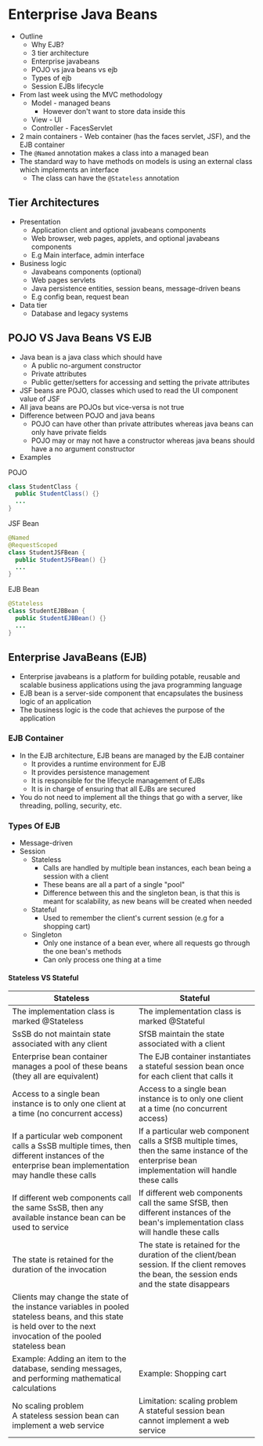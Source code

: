 # Enterprise Java Beans

- Outline
  - Why EJB?
  - 3 tier architecture
  - Enterprise javabeans
  - POJO vs java beans vs ejb
  - Types of ejb
  - Session EJBs lifecycle
- From last week using the MVC methodology
  - Model - managed beans
    - However don't want to store data inside this
  - View - UI
  - Controller - FacesServlet
- 2 main containers - Web container (has the faces servlet, JSF), and the EJB container
- The `@Named` annotation makes a class into a managed bean
- The standard way to have methods on models is using an external class which implements an interface
  - The class can have the `@Stateless` annotation

## Tier Architectures

- Presentation
  - Application client and optional javabeans components
  - Web browser, web pages, applets, and optional javabeans components
  - E.g Main interface, admin interface
- Business logic
  - Javabeans components (optional)
  - Web pages servlets
  - Java persistence entities, session beans, message-driven beans
  - E.g config bean, request bean
- Data tier
  - Database and legacy systems

## POJO VS Java Beans VS EJB

- Java bean is a java class which should have
  - A public no-argument constructor
  - Private attributes
  - Public getter/setters for accessing and setting the private attributes
- JSF beans are POJO, classes which used to read the UI component value of JSF
- All java beans are POJOs but vice-versa is not true
- Difference between POJO and java beans
  - POJO can have other than private attributes whereas java beans can only have private fields
  - POJO may or may not have a constructor whereas java beans should have a no argument constructor
- Examples

POJO

```java
class StudentClass {
  public StudentClass() {}
  ...
}
```

JSF Bean

```java
@Named
@RequestScoped
class StudentJSFBean {
  public StudentJSFBean() {}
  ...
}
```

EJB Bean

```java
@Stateless
class StudentEJBBean {
  public StudentEJBBean() {}
  ...
}
```

## Enterprise JavaBeans (EJB)

- Enterprise javabeans is a platform for building potable, reusable and scalable business applications using the java programming language
- EJB bean is a server-side component that encapsulates the business logic of an application
- The business logic is the code that achieves the purpose of the application

### EJB Container

- In the EJB architecture, EJB beans are managed by the EJB container
  - It provides a runtime environment for EJB
  - It provides persistence management
  - It is responsible for the lifecycle management of EJBs
  - It is in charge of ensuring that all EJBs are secured
- You do not need to implement all the things that go with a server, like threading, polling, security, etc.

### Types Of EJB

- Message-driven
- Session
  - Stateless
    - Calls are handled by multiple bean instances, each bean being a session with a client
    - These beans are all a part of a single "pool"
    - Difference between this and the singleton bean, is that this is meant for scalability, as new beans will be created when needed
  - Stateful
    - Used to remember the client's current session (e.g for a shopping cart)
  - Singleton
    - Only one instance of a bean ever, where all requests go through the one bean's methods
    - Can only process one thing at a time

#### Stateless VS Stateful

| Stateless                                                                                                                                                         | Stateful                                                                                                                                        |
| ----------------------------------------------------------------------------------------------------------------------------------------------------------------- | ----------------------------------------------------------------------------------------------------------------------------------------------- |
| The implementation class is marked @Stateless                                                                                                                     | The implementation class is marked @Stateful                                                                                                    |
| SsSB do not maintain state associated with any client                                                                                                             | SfSB maintain the state associated with a client                                                                                                |
| Enterprise bean container manages a pool of these beans (they all are equivalent)                                                                                 | The EJB container instantiates a stateful session bean once for each client that calls it                                                       |
| Access to a single bean instance is to only one client at a time (no concurrent access)                                                                           | Access to a single bean instance is to only one client at a time (no concurrent access)                                                         |
| If a particular web component calls a SsSB multiple times, then different instances of the enterprise bean implementation may handle these calls                  | If a particular web component calls a SfSB multiple times, then the same instance of the enterprise bean implementation will handle these calls |
| If different web components call the same SsSB, then any available instance bean can be used to service                                                           | If different web components call the same SfSB, then different instances of the bean's implementation class will handle these calls             |
| The state is retained for the duration of the invocation                                                                                                          | The state is retained for the duration of the client/bean session. If the client removes the bean, the session ends and the state disappears    |
| Clients may change the state of the instance variables in pooled stateless beans, and this state is held over to the next invocation of the pooled stateless bean |
| Example: Adding an item to the database, sending messages, and performing mathematical calculations                                                               | Example: Shopping cart                                                                                                                          |
| No scaling problem<br/>A stateless session bean can implement a web service                                                                                       | Limitation: scaling problem<br/>A stateful session bean cannot implement a web service                                                          |
